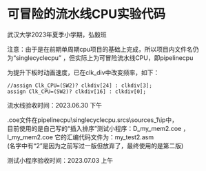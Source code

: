 # 可冒险的流水线CPU实验代码

武汉大学2023年夏季小学期，弘毅班

注意：由于是在前期单周期cpu项目的基础上完成，所以项目内文件名仍为“singlecyclecpu” ，但实际上为可冒险流水线CPU，即pipelinecpu  

为提升下板时动画速度，已在clk_div中改变频率，如下：

    //assign Clk_CPU=(SW2)? clkdiv[24] : clkdiv[3];
    assign Clk_CPU=(SW2)? clkdiv[16] : clkdiv[0];

流水线验收时间：2023.06.30 下午  

.coe文件在pipelinecpu\singlecyclecpu.srcs\sources_1\ip中，  
目前使用的是自己写的“插入排序”测试小程序：D_my_mem2.coe ， I_my_mem2.coe
它的汇编代码文件为：my_test2.asm  
(名字中有“2”是因为之前写过一版但放弃了，最终使用的是第二版)  

测试小程序验收时间：2023.07.03 上午  
